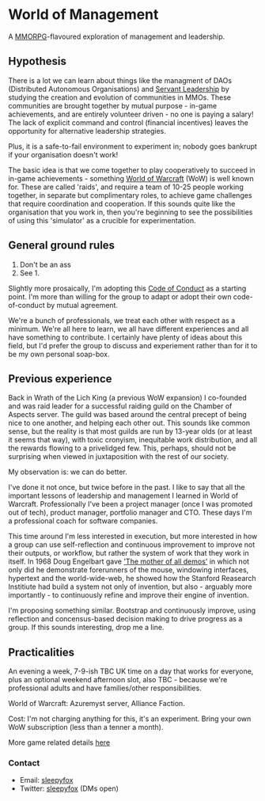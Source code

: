 # World of Management

A [MMORPG](https://en.wikipedia.org/wiki/Massively_multiplayer_online_role-playing_game)-flavoured exploration of management and leadership.

## Hypothesis

There is a lot we can learn about things like the managment of DAOs (Distributed Autonomous Organisations) and [Servant Leadership](https://en.wikipedia.org/wiki/Servant_leadership) by studying the creation and evolution of communities in MMOs. These communities are brought together by mutual purpose - in-game achievements, and are entirely volunteer driven - no one is paying a salary! The lack of explicit command and control (financial incentives) leaves the opportunity for alternative leadership strategies.

Plus, it is a safe-to-fail environment to experiment in; nobody goes bankrupt if your organisation doesn't work!

The basic idea is that we come together to play cooperatively to succeed in in-game achievements - something [World of Warcraft](https://en.wikipedia.org/wiki/World_of_Warcraft) (WoW) is well known for. These are called 'raids', and require a team of 10-25 people working together, in separate but complimentary roles, to achieve game challenges that require coordination and cooperation. If this sounds quite like the organisation that you work in, then you're beginning to see the possibilities of using this 'simulator' as a crucible for experimentation. 

## General ground rules

1. Don't be an ass
2. See 1.

Slightly more prosaically, I'm adopting this [Code of Conduct](https://opensource.google/conduct/) as a starting point. I'm more than willing for the group to adapt or adopt their own code-of-conduct by mutual agreement.

We're a bunch of professionals, we treat each other with respect as a minimum. We're all here to learn, we all have different experiences and all have something to contribute. I certainly have plenty of ideas about this field, but I'd prefer the group to discuss and experiement rather than for it to be my own personal soap-box.

## Previous experience

Back in Wrath of the Lich King (a previous WoW expansion) I co-founded and was raid leader for a successful raiding guild on the Chamber of Aspects server. The guild was based around the central precept of being nice to one another, and helping each other out. This sounds like common sense, but the reality is that most guilds are run by 13-year olds (or at least it seems that way), with toxic cronyism, inequitable work distribution, and all the rewards flowing to a privelidged few. This, perhaps, should not be surprising when viewed in juxtaposition with the rest of our society. 

My observation is: we can do better.

I've done it not once, but twice before in the past. I like to say that all the important lessons of leadership and management I learned in World of Warcraft. Professionally I've been a project manager (once I was promoted out of tech), product manager, portfolio manager and CTO. These days I'm a professional coach for software companies.

This time around I'm less interested in execution, but more interested in how a group can use self-reflection and continuous improvement to improve not their outputs, or workflow, but rather the system of work that they work in itself. In 1968 Doug Engelbart gave ['The mother of all demos'](https://en.wikipedia.org/wiki/The_Mother_of_All_Demos) in which not only did he demonstrate forerunners of the mouse, windowing interfaces, hypertext and the world-wide-web, he showed how the Stanford Reasearch Institiute had build a system not only of invention, but also - arguably more importantly - to continuously refine and improve their engine of invention. 

I'm proposing something similar. Bootstrap and continuously improve, using reflection and concensus-based decision making to drive progress as a group. If this sounds interesting, drop me a line.

## Practicalities

An evening a week, 7-9-ish TBC UK time on a day that works for everyone, plus an optional weekend afternoon slot, also TBC - because we're professional adults and have families/other responsibilities. 

World of Warcraft: Azuremyst server, Alliance Faction.

Cost: I'm not charging anything for this, it's an experiment. Bring your own WoW subscription (less than a tenner a month).

More game related details [here](game-stuff.md)

### Contact

* Email: [sleepyfox](mailto://sleepyfox@gmail.com)
* Twitter: [sleepyfox](https://twitter.com/sleepyfox) (DMs open)
